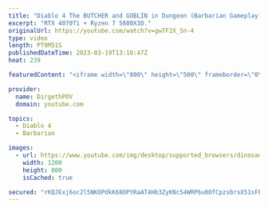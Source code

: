 ```yaml
---
title: "Diablo 4 The BUTCHER and GOBLIN in Dungeon (Barbarian Gameplay)"
excerpt: "RTX 4070Ti + Ryzen 7 5800X3D."
originalUrl: https://youtube.com/watch?v=gwTF2X_Sn-4
type: video
length: PT9M51S
publishedDateTime: 2023-03-19T13:16:47Z
heat: 239

featuredContent: "<iframe width=\"800\" height=\"500\" frameborder=\"0\" src=\"https://www.youtube.com/embed/gwTF2X_Sn-4\" allow=\"accelerometer; autoplay; encrypted-media; gyroscope; picture-in-picture\" allowfullscreen></iframe>"

provider:
  name: DirgethPOV
  domain: youtube.com

topics:
  - Diablo 4
  - Barbarian

images:
  - url: https://www.youtube.com/img/desktop/supported_browsers/dinosaur.png
    width: 1200
    height: 800
    isCached: true

secured: "rKQJExj6oc2l5NKOPdkK68OPYRaAT4Hb3ZyKNc54WRP6u0OfCpzsbrsX51sFE5wLRyw0xRG2y38/7sE917as/j9xbHH2qyiN3YqumF+nx57CXq8IlahH6Wl59zOGr9fds3AINmFK0skQMYDZ/ZAwg2rEgKSAis4iIt5LANgwmkWwtx0GP+xyrURRM+90bbOPCJHxsdW3DtmqIMaPklqXPSgJKNNTol5SKWfPRn8xitCoqzeVLOimWQFcspbT/vBPN+PZ0GOSVidZvmbuczpqIB08Vhtt5rJb0mkAahMtHh3bsbH23KYlHqD35YWowyDFO3nHNM6Ixaxk0zYhaPihXB7947mhz2b9qDjpV/q9cWkpu3rXuRyQ6n3mUEHuMgBPzH/H5/5vfZevBaqAoIpzoOjrHRNCT5ViL8UXYLnJrtY=;uFJ+W1d2EKj5i6hzc3ZKQQ=="
---
```


